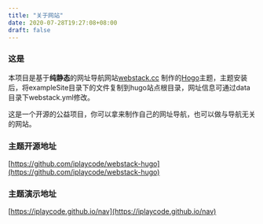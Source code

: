 ```yaml
---
title: "关于网站"
date: 2020-07-28T19:27:08+08:00
draft: false
---
```


### 这是

本项目是基于**纯静态**的网址导航网站[webstack.cc](https://github.com/WebStackPage/WebStackPage.github.io) 制作的[Hogo](https://gohugo.io/)主题，主题安装后，将exampleSite目录下的文件复制到hugo站点根目录，网址信息可通过data目录下webstack.yml修改。

这是一个开源的公益项目，你可以拿来制作自己的网址导航，也可以做与导航无关的网站。

### 主题开源地址
[https://github.com/iplaycode/webstack-hugo](https://github.com/iplaycode/webstack-hugo)

### 主题演示地址
[https://iplaycode.github.io/nav](https://iplaycode.github.io/nav)